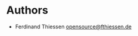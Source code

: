 <!--
  - SPDX-FileCopyrightText: 2024 Nextcloud GmbH and Nextcloud contributors
  - SPDX-License-Identifier: MIT
  -->

# Authors

-   Ferdinand Thiessen <opensource@fthiessen.de>
